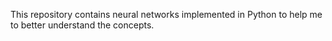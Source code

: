 This repository contains neural networks implemented in Python to help me to better understand the concepts.
